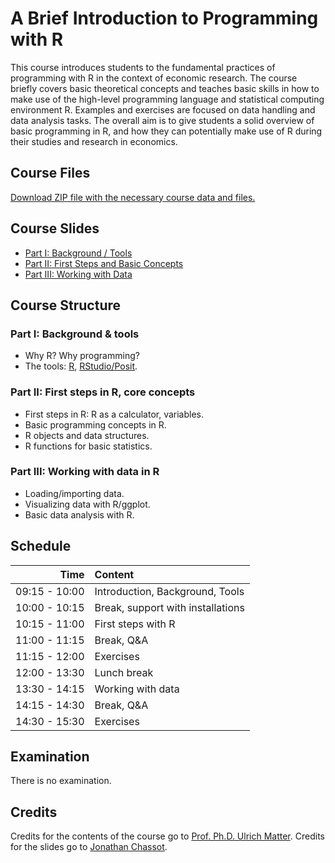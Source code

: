 # A Brief Introduction to Programming with R

This course introduces students to the fundamental practices of programming with R in the context of economic research. The course briefly covers basic theoretical concepts and teaches basic skills in how to make use of the high-level programming language and statistical computing environment R. Examples and exercises are focused on data handling and data analysis tasks. The overall aim is to give students a solid overview of basic programming in R, and how they can potentially make use of R during their studies and research in economics.

## Course Files

[Download ZIP file with the necessary course data and files.](https://github.com/ErikSenn/intro-to-r-2023/archive/refs/heads/master.zip)

## Course Slides
- [Part I: Background / Tools](https://www.jldc.ch/slides/2023_intro_to_r_1.html)
- [Part II: First Steps and Basic Concepts](https://www.jldc.ch/slides/2023_intro_to_r_2.html)
- [Part III: Working with Data](https://www.jldc.ch/slides/2023_intro_to_r_3.html)

## Course Structure

### Part I: Background & tools
- Why R? Why programming?
- The tools: [R](https://www.r-project.org/), [RStudio/Posit](https://posit.co/).

### Part II: First steps in R, core concepts
- First steps in R: R as a calculator, variables.
- Basic programming concepts in R.
- R objects and data structures.
- R functions for basic statistics.

### Part III: Working with data in R
- Loading/importing data.
- Visualizing data with R/ggplot.
- Basic data analysis with R.

## Schedule

|Time|Content|
|--:|:--|
|09:15 - 10:00|Introduction, Background, Tools|
|10:00 - 10:15|Break, support with installations|
|10:15 - 11:00|First steps with R|
|11:00 - 11:15|Break, Q&A|
|11:15 - 12:00|Exercises|
|12:00 - 13:30|Lunch break|
|13:30 - 14:15|Working with data|
|14:15 - 14:30|Break, Q&A|
|14:30 - 15:30|Exercises|

## Examination
There is no examination.

## Credits
Credits for the contents of the course go to [Prof. Ph.D. Ulrich Matter](https://umatter.github.io/).
Credits for the slides go to [Jonathan Chassot](https://jldc.ch/).


